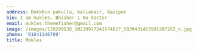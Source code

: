 ```yaml
---
address: Dokkhin pakulla, kaliakair, Gazipur
bio: I am mukles. Bhisher 1 No doctor
email: mukles.themefisher@gmail.com
image: /images/130299538_10219977241674027_5939431453591207282_n.jpg
phone: '01641146789'
title: Mokles
---
```

